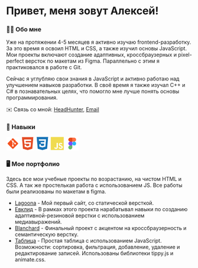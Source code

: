 # Привет, меня зовут Алексей!

### 👨‍💻 Обо мне
Уже на протяжении 4-5 месяцев я активно изучаю frontend-разработку. За это время я освоил HTML и CSS, а также изучил основы JavaScript. Мои проекты включают создание адаптивных, кроссбраузерных и pixel-perfect версток по макетам из Figma. Параллельно с этим я практиковался в работе с Git.

Сейчас я углубляю свои знания в JavaScript и активно работаю над улучшением навыков разработки. В своё время я также изучал C++ и C# в познавательных целях, что помогло мне лучше понять основы программирования.

✉️ Связь со мной: [HeadHunter](https://obninsk.hh.ru/resume/4c819092ff0af541230039ed1f45797344686e), [Email](mailto:burczew.alexei@mail.ru)

### 🔭 Навыки
<p align="left">
<a href="https://git-scm.com/" target="_blank" rel="noreferrer"><img src="https://github.com/Discharge-web/Discharge-web.github.io/blob/master/images/git.svg" width="36" height="36" alt="Git"/></a>
<a href="https://developer.mozilla.org/en-US/docs/Glossary/HTML5" target="_blank" rel="noreferrer"><img src="https://github.com/Discharge-web/Discharge-web.github.io/blob/master/images/html5.svg" width="36" height="36" alt="HTML5"/></a>
<a href="https://www.w3.org/TR/CSS/#css" target="_blank" rel="noreferrer"><img src="https://github.com/Discharge-web/Discharge-web.github.io/blob/master/images/css3.svg" width="36" height="36" alt="CSS3"/></a>
<a href="https://developer.mozilla.org/en-US/docs/Web/JavaScript" target="_blank" rel="noreferrer"><img src="https://github.com/Discharge-web/Discharge-web.github.io/blob/master/images/javascript.svg" width="36" height="36" alt="JavaScript"/></a>
<a href="https://www.figma.com/" target="_blank" rel="noreferrer"><img src="https://github.com/Discharge-web/Discharge-web.github.io/blob/master/images/figma.svg" width="36" height="36" alt="figma"/></a>
</p>

### 🖥️ Мое портфолио
Здесь все мои учебные проекты по возрастанию, на чистом HTML и CSS. А так же простелькая работа с использованием JS. Все работы были реализованы по макетам в figma.

* [Lagoona](https://discharge-web.github.io/projects/Lagoona/index.html) - Мой первый сайт, со статической версткой.
* [Евклид](https://discharge-web.github.io/projects/Evklid/index.html) - В рамках этого проекта нарабатывал навыки по созданию адаптивной-резиновой верстки с использованием медиавыражений.
* [Blanchard](https://discharge-web.github.io/projects/Blanchard/index.html) - Финальный проект с акцентом на кроссбраузерность и семантическую верстку.
* [Таблица](https://discharge-web.github.io/projects/table_js/index.html) - Простая таблица с использованием JavaScript. Возможности: сортировка, фильтрация, добавление, удаление и редактирование записей. Использованы библиотеки tippy.js и animate.css.
